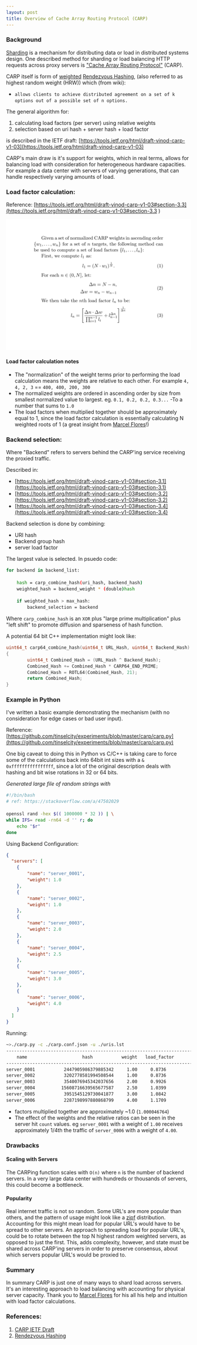 ```yaml
---
layout: post
title: Overview of Cache Array Routing Protocol (CARP)
---
```



### Background
[Sharding](https://en.wikipedia.org/wiki/Shard_(database_architecture)) is a mechanism for distributing data or load in distributed systems design.  One described method for sharding or load balancing HTTP requests across proxy servers is ["Cache Array Routing Protocol"](https://en.wikipedia.org/wiki/Cache_Array_Routing_Protocol) (CARP).

CARP itself is form of [weighted](https://en.wikipedia.org/wiki/Rendezvous_hashing#Weighted_variations) [Rendezvous Hashing](https://en.wikipedia.org/wiki/Rendezvous_hashing), (also referred to as highest random weight (HRW)) which (from wiki):

- ```allows clients to achieve distributed agreement on a set of k options out of a possible set of n options.```

The general algorithm for:

1. calculating load factors (per server) using relative weights
2. selection based on uri hash + server hash + load factor

is described in the IETF draft: [https://tools.ietf.org/html/draft-vinod-carp-v1-03](https://tools.ietf.org/html/draft-vinod-carp-v1-03)

CARP's main draw is it's support for weights, which in real terms, allows for balancing load with consideration for heterogeneous hardware capacities.  For example a data center with servers of varying generations, that can handle respectively varying amounts of load.

### Load factor calculation:

Reference:
[https://tools.ietf.org/html/draft-vinod-carp-v1-03#section-3.3](https://tools.ietf.org/html/draft-vinod-carp-v1-03#section-3.3 )

![img](https://github.com/tinselcity/tinselcity.github.io/blob/master/images/carp.svg?raw=true "Load Factor Calculation")

#### Load factor calculation notes
- The "normalization" of the weight terms prior to performing the load calculation means the weights are relative to each other.
  For example `4, 4, 2, 3` == `400, 400, 200, 300`
- The normalized weights are ordered in ascending order by size from smallest normalized value to largest. eg. `0.1, 0.2, 0.2, 0.3...` -To a number that sums to `1.0`
- The load factors when multiplied together should be approximately equal to 1, since the load factor calculation is essentially calculating N weighted roots of 1 (a great insight from [Marcel Flores](https://twitter.com/theoldroad)!)

### Backend selection:
Where "Backend" refers to servers behind the CARP'ing service receiving the proxied traffic.

Described in:

- [https://tools.ietf.org/html/draft-vinod-carp-v1-03#section-3.1](https://tools.ietf.org/html/draft-vinod-carp-v1-03#section-3.1)
- [https://tools.ietf.org/html/draft-vinod-carp-v1-03#section-3.2](https://tools.ietf.org/html/draft-vinod-carp-v1-03#section-3.2)
- [https://tools.ietf.org/html/draft-vinod-carp-v1-03#section-3.4](https://tools.ietf.org/html/draft-vinod-carp-v1-03#section-3.4)

Backend selection is done by combining:
- URI hash
- Backend group hash
- server load factor

The largest value is selected.  In psuedo code:

```sh
for backend in backend_list:

    hash = carp_combine_hash(uri_hash, backend_hash)
    weighted_hash = backend_weight * (double)hash
    
    if weighted_hash > max_hash:
        backend_selection = backend

```

Where `carp_combine_hash` is an `XOR` plus "large prime multiplication" plus "left shift" to promote diffusion and sparseness of hash function.

A potential 64 bit C++ implementation might look like:

```cpp
uint64_t carp64_combine_hash(uint64_t URL_Hash, uint64_t Backend_Hash)
{
        uint64_t Combined_Hash = (URL_Hash ^ Backend_Hash);
        Combined_Hash += Combined_Hash * CARP64_END_PRIME;
        Combined_Hash = ROTL64(Combined_Hash, 21);
        return Combined_Hash;
}
```

### Example in Python
I've written a basic example demonstrating the mechanism (with no consideration for edge cases or bad user input).

Reference:
[https://github.com/tinselcity/experiments/blob/master/carp/carp.py](https://github.com/tinselcity/experiments/blob/master/carp/carp.py)

One big caveat to doing this in Python vs C/C++ is taking care to force some of the calculations back into 64bit int sizes with a `& 0xffffffffffffffff`, since a lot of the original description deals with hashing and bit wise rotations in 32 or 64 bits.

_Generated large file of random strings with_
```sh
#!/bin/bash
# ref: https://stackoverflow.com/a/47502029

openssl rand -hex $(( 1000000 * 32 )) | \
while IFS= read -rn64 -d '' r; do
    echo "$r"
done
```

Using Backend Configuration:
```json
{
  "servers": [
  	{
  		"name": "server_0001",
  		"weight": 1.0
  	},
  	{
  		"name": "server_0002",
  		"weight": 1.0
  	},
  	{
  		"name": "server_0003",
  		"weight": 2.0
  	},
  	{
  		"name": "server_0004",
  		"weight": 2.5
  	},
  	{
  		"name": "server_0005",
  		"weight": 3.0
  	},
  	{
  		"name": "server_0006",
  		"weight": 4.0
  	}
  ]
}
```

Running: 
```sh
~>./carp.py -c ./carp.conf.json -u ./uris.lst
--------------------------------------------------------------------------------
    name                     hash           weight   load_factor         count   
--------------------------------------------------------------------------------
server_0001           2447905986379885342     1.00     0.8736            74112
server_0002           3202778581994508544     1.00     0.8736            73605
server_0003           3540076945342037656     2.00     0.9926           148059
server_0004          15608716639565677587     2.50     1.0399           185658
server_0005           3951545129730041877     3.00     1.0842           222820
server_0006           2287198997880868799     4.00     1.1709           295746
```

- factors multiplied together are approximately ~1.0 (`1.000046764`)
- The effect of the weights and the relative ratios can be seen in the server hit `count` values.  eg `server_0001` with a weight of `1.00` receives approximately 1/4th the traffic of `server_0006` with a weight of `4.00`.


### Drawbacks

#### Scaling with Servers
The CARPing function scales with `O(n)` where `n` is the number of backend servers.  In a very large data center with hundreds or thousands of servers, this could become a bottleneck.

#### Popularity
Real internet traffic is not so random.  Some URL's are more popular than others, and the pattern of usage might look like a [zipf](https://en.wikipedia.org/wiki/Zipf%27s_law) distribution.  Accounting for this might mean load for popular URL's would have to be spread to other servers.  An approach to spreading load for popular URL's, could be to rotate between the top N highest random weighted servers, as opposed to just the first.  This, adds complexity, however, and state must be shared across CARP'ing servers in order to preserve consensus, about which servers popular URL's would be proxied to.

### Summary

In summary CARP is just one of many ways to shard load across servers.  It's an interesting approach to load balancing with accounting for physical server capacity.  Thank you to [Marcel Flores](https://twitter.com/theoldroad) for his all his help and intuition with load factor calculations.

### References:

1. [CARP IETF Draft](https://datatracker.ietf.org/doc/html/draft-vinod-carp-v1-03)
2. [Rendezvous Hashing](https://en.wikipedia.org/wiki/Rendezvous_hashing#Cache_Array_Routing_Protocol)

